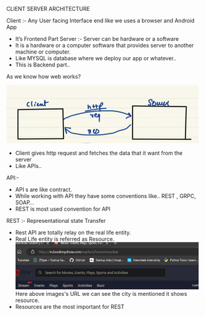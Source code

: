 CLIENT SERVER ARCHITECTURE

Client :- Any User facing Interface end like we uses a browser and Android App 
-	It’s Frontend Part
Server :- Server can be hardware or a software
-	It is a hardware or a computer software that provides server to another machine or computer.
-	Like MYSQL is database where we deploy our app or whatever..
-	This is Backend part..


As we know how web works?

![Profile Page](https://github.com/darshan-trivedi-10/Image/blob/main/node-img/Screenshot_20221126_010017.png)

-	Client gives http request and fetches the data that it want from the server
-	Like APIs..


API:-

-	API s are like contract. 
-	While working with API they have some conventions like.. REST , GRPC, SOAP…
-	REST is most used convention for API



REST  :-  Representational state Transfer
-	Rest API are totally relay on the real life entity.
-	Real Life entity is referred as  Resource.
 ![Profile Page](https://github.com/darshan-trivedi-10/Image/blob/main/node-img/Screenshot_20221125_102547.png)
  Here above images's  URL we can see the city is mentioned it shows resource.
-	Resources are the most important for REST
